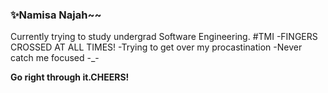 ### ✨Namisa Najah~~
Currently trying to study undergrad Software Engineering.
#TMI
-FINGERS CROSSED AT ALL TIMES!
-Trying to get over my procastination
-Never catch me focused -_-

**Go right through it.CHEERS!**

